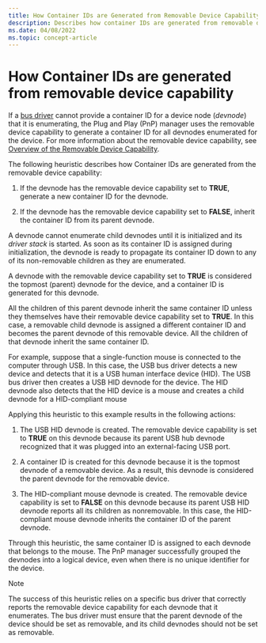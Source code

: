 ```yaml
---
title: How Container IDs are Generated from Removable Device Capability
description: Describes how container IDs are generated from removable device capability
ms.date: 04/08/2022
ms.topic: concept-article
---
```


# How Container IDs are generated from removable device capability

If a [bus driver](../kernel/bus-drivers.md) cannot provide a container ID for a device node (*devnode*) that it is enumerating, the Plug and Play (PnP) manager uses the removable device capability to generate a container ID for all devnodes enumerated for the device. For more information about the removable device capability, see [Overview of the Removable Device Capability](overview-of-the-removable-device-capability.md).

The following heuristic describes how Container IDs are generated from the removable device capability:

1. If the devnode has the removable device capability set to **TRUE**, generate a new container ID for the devnode.

1. If the devnode has the removable device capability set to **FALSE**, inherit the container ID from its parent devnode.

A devnode cannot enumerate child devnodes until it is initialized and its *driver stack* is started. As soon as its container ID is assigned during initialization, the devnode is ready to propagate its container ID down to any of its non-removable children as they are enumerated.

A devnode with the removable device capability set to **TRUE** is considered the topmost (parent) devnode for the device, and a container ID is generated for this devnode.

All the children of this parent devnode inherit the same container ID unless they themselves have their removable device capability set to **TRUE**. In this case, a removable child devnode is assigned a different container ID and becomes the parent devnode of this removable device. All the children of that devnode inherit the same container ID.

For example, suppose that a single-function mouse is connected to the computer through USB. In this case, the USB bus driver detects a new device and detects that it is a USB human interface device (HID). The USB bus driver then creates a USB HID devnode for the device. The HID devnode also detects that the HID device is a mouse and creates a child devnode for a HID-compliant mouse

Applying this heuristic to this example results in the following actions:

1. The USB HID devnode is created. The removable device capability is set to **TRUE** on this devnode because its parent USB hub devnode recognized that it was plugged into an external-facing USB port.

1. A container ID is created for this devnode because it is the topmost devnode of a removable device. As a result, this devnode is considered the parent devnode for the removable device.

1. The HID-compliant mouse devnode is created. The removable device capability is set to **FALSE** on this devnode because its parent USB HID devnode reports all its children as nonremovable. In this case, the HID-compliant mouse devnode inherits the container ID of the parent devnode.

Through this heuristic, the same container ID is assigned to each devnode that belongs to the mouse. The PnP manager successfully grouped the devnodes into a logical device, even when there is no unique identifier for the device.

> [!NOTE]
> The success of this heuristic relies on a specific bus driver that correctly reports the removable device capability for each devnode that it enumerates. The bus driver must ensure that the parent devnode of the device should be set as removable, and its child devnodes should not be set as removable.

